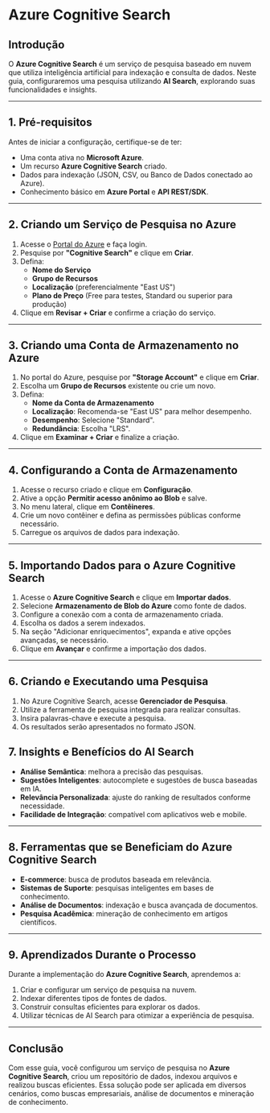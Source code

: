 # Azure Cognitive Search

## Introdução
O **Azure Cognitive Search** é um serviço de pesquisa baseado em nuvem que utiliza inteligência artificial para indexação e consulta de dados. Neste guia, configuraremos uma pesquisa utilizando **AI Search**, explorando suas funcionalidades e insights.

---

## 1. Pré-requisitos
Antes de iniciar a configuração, certifique-se de ter:
- Uma conta ativa no **Microsoft Azure**.
- Um recurso **Azure Cognitive Search** criado.
- Dados para indexação (JSON, CSV, ou Banco de Dados conectado ao Azure).
- Conhecimento básico em **Azure Portal** e **API REST/SDK**.

---

## 2. Criando um Serviço de Pesquisa no Azure
1. Acesse o [Portal do Azure](https://portal.azure.com) e faça login.
2. Pesquise por **"Cognitive Search"** e clique em **Criar**.
3. Defina:
   - **Nome do Serviço**
   - **Grupo de Recursos**
   - **Localização** (preferencialmente "East US")
   - **Plano de Preço** (Free para testes, Standard ou superior para produção)
4. Clique em **Revisar + Criar** e confirme a criação do serviço.

---

## 3. Criando uma Conta de Armazenamento no Azure
1. No portal do Azure, pesquise por **"Storage Account"** e clique em **Criar**.
2. Escolha um **Grupo de Recursos** existente ou crie um novo.
3. Defina:
   - **Nome da Conta de Armazenamento**
   - **Localização**: Recomenda-se "East US" para melhor desempenho.
   - **Desempenho**: Selecione "Standard".
   - **Redundância**: Escolha "LRS".
4. Clique em **Examinar + Criar** e finalize a criação.

---

## 4. Configurando a Conta de Armazenamento
1. Acesse o recurso criado e clique em **Configuração**.
2. Ative a opção **Permitir acesso anônimo ao Blob** e salve.
3. No menu lateral, clique em **Contêineres**.
4. Crie um novo contêiner e defina as permissões públicas conforme necessário.
5. Carregue os arquivos de dados para indexação.

---

## 5. Importando Dados para o Azure Cognitive Search
1. Acesse o **Azure Cognitive Search** e clique em **Importar dados**.
2. Selecione **Armazenamento de Blob do Azure** como fonte de dados.
3. Configure a conexão com a conta de armazenamento criada.
4. Escolha os dados a serem indexados.
5. Na seção "Adicionar enriquecimentos", expanda e ative opções avançadas, se necessário.
6. Clique em **Avançar** e confirme a importação dos dados.

---

## 6. Criando e Executando uma Pesquisa
1. No Azure Cognitive Search, acesse **Gerenciador de Pesquisa**.
2. Utilize a ferramenta de pesquisa integrada para realizar consultas.
3. Insira palavras-chave e execute a pesquisa.
4. Os resultados serão apresentados no formato JSON.


## 7. Insights e Benefícios do AI Search
- **Análise Semântica**: melhora a precisão das pesquisas.
- **Sugestões Inteligentes**: autocomplete e sugestões de busca baseadas em IA.
- **Relevância Personalizada**: ajuste do ranking de resultados conforme necessidade.
- **Facilidade de Integração**: compatível com aplicativos web e mobile.

---

## 8. Ferramentas que se Beneficiam do Azure Cognitive Search
- **E-commerce**: busca de produtos baseada em relevância.
- **Sistemas de Suporte**: pesquisas inteligentes em bases de conhecimento.
- **Análise de Documentos**: indexação e busca avançada de documentos.
- **Pesquisa Acadêmica**: mineração de conhecimento em artigos científicos.

---

## 9. Aprendizados Durante o Processo
Durante a implementação do **Azure Cognitive Search**, aprendemos a:
1. Criar e configurar um serviço de pesquisa na nuvem.
2. Indexar diferentes tipos de fontes de dados.
3. Construir consultas eficientes para explorar os dados.
4. Utilizar técnicas de AI Search para otimizar a experiência de pesquisa.

---

## Conclusão
Com esse guia, você configurou um serviço de pesquisa no **Azure Cognitive Search**, criou um repositório de dados, indexou arquivos e realizou buscas eficientes. Essa solução pode ser aplicada em diversos cenários, como buscas empresariais, análise de documentos e mineração de conhecimento.